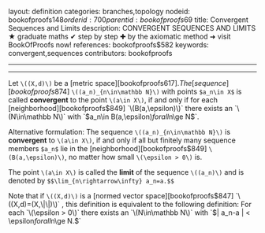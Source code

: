 layout: definition
categories: branches,topology
nodeid: bookofproofs$148
orderid: 700
parentid: bookofproofs$69
title: Convergent Sequences and Limits
description: CONVERGENT SEQUENCES AND LIMITS &#9733; graduate maths &#10004; step by step &#10010; by the axiomatic method &#10140; visit BookOfProofs now!
references: bookofproofs$582
keywords: convergent,sequences
contributors: bookofproofs

---


---

Let `\((X,d)\)` be a [metric space][bookofproofs$617]. The [sequence][bookofproofs$874]  `\((a_n)_{n\in\mathbb N}\)` with points `$a_n\in X$`  is called **convergent** to the point `\(a\in X\)`, if and only if for each [neighborhood][bookofproofs$849] `\(B(a,\epsilon)\)` there exists an `\(N\in\mathbb N\)` with `$a_n\in B(a,\epsilon)$` for all `$n\ge N$`. 

Alternative formulation: The sequence `\((a_n)_{n\in\mathbb N}\)` is **convergent** to `\(a\in X\)`, if and only if all but finitely many sequence members `$a_n$` lie in the [neighborhood][bookofproofs$849] `\(B(a,\epsilon)\)`, no matter how small `\(\epsilon > 0\)` is.


The point `\(a\in X\)` is called the **limit** of the sequence `\((a_n)\)` and is denoted by `$$\lim_{n\rightarrow\infty} a_n=a.$$`

Note that if `\((X,d)\)` is a [normed vector space][bookofproofs$847] `\((X,d)=(X,\|\|)\)` , this definition is equivalent to the following definition: For each `\(\epsilon > 0\)` there exists an `\(N\in\mathbb N\)` with `$\| a_n-a \| < \epsilon$` for all `$n\ge N.$`
